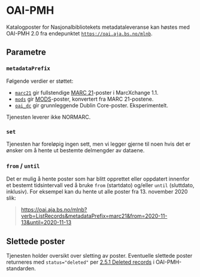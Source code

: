 # OAI-PMH

Katalogposter for Nasjonalbibliotekets metadataleveranse kan høstes med OAI-PMH 2.0 fra endepunktet
[`https://oai.aja.bs.no/mlnb`](https://oai.aja.bs.no/mlnb).

## Parametre

### `metadataPrefix`

Følgende verdier er støttet: 

* [`marc21`](https://oai.aja.bs.no/mlnb?verb=ListRecords&metadataPrefix=marc21) gir fullstendige [MARC 21](https://www.loc.gov/marc/bibliographic/)-poster i MarcXchange 1.1.
* [`mods`](https://oai.aja.bs.no/mlnb?verb=ListRecords&metadataPrefix=mods) gir [MODS](http://www.loc.gov/standards/mods/)-poster, konvertert fra MARC 21-postene.
* [`oai_dc`](https://oai.aja.bs.no/mlnb?verb=ListRecords&metadataPrefix=oai_dc) gir grunnleggende Dublin Core-poster. Eksperimentelt.

Tjenesten leverer ikke NORMARC.

### `set`

Tjenesten har foreløpig ingen sett, men vi legger gjerne til noen hvis det er ønsker om å hente ut bestemte delmengder av dataene.

### `from` / `until`

Det er mulig å hente poster som har blitt opprettet eller oppdatert innenfor et bestemt tidsintervall ved å bruke `from` (startdato) og/eller `until` (sluttdato, inklusiv).
For eksempel kan du hente ut alle poster fra 13. november 2020 slik:

> https://oai.aja.bs.no/mlnb?verb=ListRecords&metadataPrefix=marc21&from=2020-11-13&until=2020-11-13

## Slettede poster

Tjenesten holder oversikt over sletting av poster. Eventuelle slettede poster returneres med `status="deleted"` per [2.5.1 Deleted records](http://www.openarchives.org/OAI/2.0/openarchivesprotocol.htm#deletion) i OAI-PMH-standarden.
